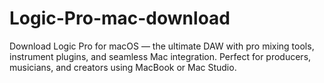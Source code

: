 # Logic-Pro-mac-download
Download Logic Pro for macOS — the ultimate DAW with pro mixing tools, instrument plugins, and seamless Mac integration. Perfect for producers, musicians, and creators using MacBook or Mac Studio.
